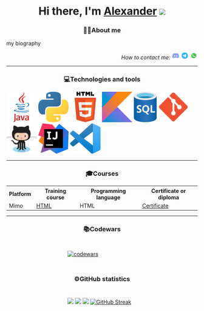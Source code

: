 <h1 align="center">Hi there, I'm <a href="">Alexander</a> 
<img src="https://github.com/blackcater/blackcater/raw/main/images/Hi.gif" height="32"/></h1>
<h3 align="center"><span>👨‍💻</span>About me</h3>
<p>my biography</p>
<p align="right"><em>How to contact me: </em>
<a href="https://discordapp.com/users/847479130488569886/"><img width="20" height="20" src="pictures/discord.png"></a>
<a href="https://t.me/Fairen8"><img width="20" height="20" src="pictures/telegram.png"></a>
<a href="https://wa.me/qr/KU67JD4TMTNFA1"><img width="20" height="20" src="pictures/whatsapp.png"></a>
</p>
<hr>
<h3 align="center"><span>💻</span>Technologies and tools</h3>
<div>
<img title="Java" width="80" height="80" src="pictures/Java.png">
<img title="Python" width="80" height="80" src="pictures/Python.png">
<img title="HTML" width="80" height="80" src="pictures/HTML.png">
<img title="Kotlin" width="80" height="80" src="pictures/Kotlin.png">
<img title="SQL" width="60" height="80" src="pictures/SQL.png">
<img title="Git" width="80" height="80" src="pictures/Git.png">
<img title="GitHub" width="80" height="80" src="pictures/GitHub.png">
<img title="InteliJ" width="80" height="80" src="pictures/InteliJ.png">
<img title="Visual Studio Code" width="80" height="80" src="pictures/Visual_Studio_Code.png">
</div>
<hr>
<h3 align="center"><span>🎓</span>Сourses</h3>
<table>
<tr><th>Platform</th><th>Training course</th><th>Programming language</th><th>Certificate or diploma</th></tr>
<tr><td>Mimo</td><td><a href="https://mimo.org/web/194/section/0">HTML</a></td><td>HTML</td><td><a href="https://disk.yandex.ru/i/gyYKdQh8GW0iUg">Certificate</a></td></tr>
</table>
<hr>
<h3 align="center"><span>📚</span>Codewars</h3>
<style type="text/css">
   #centerLayer {
    margin-left: 30%; 
    width: 40%; 
    padding: 10px;
   }
  </style>
<div id="centerLayer">

[![codewars](https://www.codewars.com/users/Fairen8/badges/large)](https://www.codewars.com/users/Fairen8)

</div>
<h3 align="center"><span>⚙️</span>GitHub statistics</h3>
<div id="centerLayer">

![](http://github-profile-summary-cards.vercel.app/api/cards/profile-details?username=Fairen8&theme=chartreuse_dark)
![](http://github-profile-summary-cards.vercel.app/api/cards/stats?username=Fairen8&theme=chartreuse_dark)
![](http://github-profile-summary-cards.vercel.app/api/cards/most-commit-language?username=Fairen8&theme=chartreuse_dark)
[![GitHub Streak](http://github-readme-streak-stats.herokuapp.com?user=Fairen8&theme=dark)](https://git.io/streak-stats)

</div>

